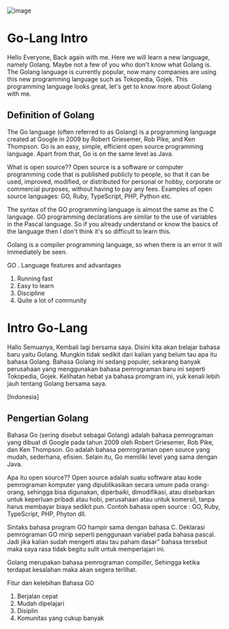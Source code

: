 ![image](https://user-images.githubusercontent.com/54503473/143963530-e43b5ffa-828b-4c6e-9c5f-dfce76bc1476.png)

# Go-Lang Intro

Hello Everyone, Back again with me. Here we will learn a new language, namely Golang. Maybe not a few of you who don't know what Golang is. The Golang language is currently popular, now many companies are using this new programming language such as Tokopedia, Gojek. This programming language looks great, let's get to know more about Golang with me.

## Definition of Golang

The Go language (often referred to as Golang) is a programming language created at Google in 2009 by Robert Griesemer, Rob Pike, and Ken Thompson. Go is an easy, simple, efficient open source programming language. Apart from that, Go is on the same level as Java.

What is open source?? Open source is a software or computer programming code that is published publicly to people, so that it can be used, improved, modified, or distributed for personal or hobby, corporate or commercial purposes, without having to pay any fees. Examples of open source languages: GO, Ruby, TypeScript, PHP, Python etc.

The syntax of the GO programming language is almost the same as the C language. GO programming declarations are similar to the use of variables in the Pascal language. So if you already understand or know the basics of the language then I don't think it's so difficult to learn this.

Golang is a compiler programming language, so when there is an error it will immediately be seen.

GO . Language features and advantages
1. Running fast
2. Easy to learn
3. Discipline
4. Quite a lot of community

# Intro Go-Lang

Hallo Semuanya, Kembali lagi bersama saya. Disini kita akan belajar bahasa baru yaitu Golang. Mungkin tidak sedikit dari kalian yang belum tau apa itu bahasa Golang. Bahasa Golang ini sedang populer, sekarang banyak perusahaan yang menggunakan bahasa pemrograman baru ini seperti Tokopedia, Gojek. Kelihatan hebat ya bahasa promgram ini, yuk kenali lebih jauh tentang Golang bersama saya.

[Indonesia]

## Pengertian Golang

Bahasa Go (sering disebut sebagai Golang) adalah bahasa pemrograman yang dibuat di Google pada tahun 2009 oleh Robert Griesemer, Rob Pike, dan Ken Thompson. Go adalah bahasa pemrograman open source yang mudah, sederhana, efisien. Selain itu, Go memiliki level yang sama dengan Java. 

Apa itu open source?? Open source adalah suatu software atau kode pemrograman komputer yang dipublikasikan secara umum pada orang-orang, sehingga bisa digunakan, diperbaiki, dimodifikasi, atau disebarkan untuk keperluan pribadi atau hobi, perusahaan atau untuk komersil, tanpa harus membayar biaya sedikit pun. Contoh bahasa open source : GO, Ruby, TypeScript, PHP, Phyton dll.

Sintaks bahasa program GO hampir sama dengan bahasa C. Deklarasi pemrograman GO mirip seperti penggunaan variabel pada bahasa pascal. Jadi jika kalian sudah mengerti atau tau paham dasar" bahasa tersebut maka saya rasa tidak begitu sulit untuk memperlajari ini.

Golang merupakan bahasa pemrograman compiller, Sehingga ketika terdapat kesalahan maka akan segera terlihat.

Fitur dan kelebihan Bahasa GO
1. Berjalan cepat
2. Mudah dipelajari
3. Disiplin
4. Komunitas yang cukup banyak
